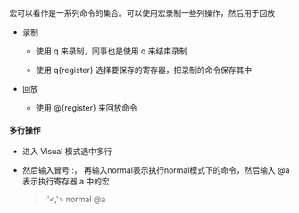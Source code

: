 宏可以看作是一系列命令的集合。可以使用宏录制一些列操作，然后用于回放

- 录制

  - 使用 q 来录制，同事也是使用 q 来结束录制

  - 使用 q{register} 选择要保存的寄存器，把录制的命令保存其中

- 回放
  - 使用 @{register} 来回放命令

#### 多行操作

- 进入 Visual 模式选中多行

- 然后输入冒号 :， 再输入normal表示执行normal模式下的命令，然后输入 @a 表示执行寄存器 a 中的宏

  > :'<,'> normal @a

